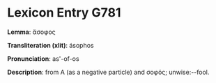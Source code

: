 # Lexicon Entry G781

**Lemma**: ἄσοφος

**Transliteration (xlit)**: ásophos

**Pronunciation**: as'-of-os

**Description**:
from Α (as a negative particle) and σοφός; unwise:--fool.
